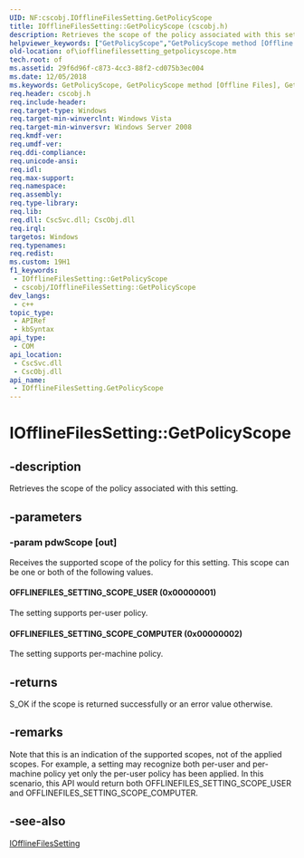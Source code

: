 ```yaml
---
UID: NF:cscobj.IOfflineFilesSetting.GetPolicyScope
title: IOfflineFilesSetting::GetPolicyScope (cscobj.h)
description: Retrieves the scope of the policy associated with this setting.
helpviewer_keywords: ["GetPolicyScope","GetPolicyScope method [Offline Files]","GetPolicyScope method [Offline Files]","IOfflineFilesSetting interface","IOfflineFilesSetting interface [Offline Files]","GetPolicyScope method","IOfflineFilesSetting.GetPolicyScope","IOfflineFilesSetting::GetPolicyScope","OFFLINEFILES_SETTING_SCOPE_COMPUTER","OFFLINEFILES_SETTING_SCOPE_USER","cscobj/IOfflineFilesSetting::GetPolicyScope","of.iofflinefilessetting_getpolicyscope"]
old-location: of\iofflinefilessetting_getpolicyscope.htm
tech.root: of
ms.assetid: 29f6d96f-c873-4cc3-88f2-cd075b3ec004
ms.date: 12/05/2018
ms.keywords: GetPolicyScope, GetPolicyScope method [Offline Files], GetPolicyScope method [Offline Files],IOfflineFilesSetting interface, IOfflineFilesSetting interface [Offline Files],GetPolicyScope method, IOfflineFilesSetting.GetPolicyScope, IOfflineFilesSetting::GetPolicyScope, OFFLINEFILES_SETTING_SCOPE_COMPUTER, OFFLINEFILES_SETTING_SCOPE_USER, cscobj/IOfflineFilesSetting::GetPolicyScope, of.iofflinefilessetting_getpolicyscope
req.header: cscobj.h
req.include-header: 
req.target-type: Windows
req.target-min-winverclnt: Windows Vista
req.target-min-winversvr: Windows Server 2008
req.kmdf-ver: 
req.umdf-ver: 
req.ddi-compliance: 
req.unicode-ansi: 
req.idl: 
req.max-support: 
req.namespace: 
req.assembly: 
req.type-library: 
req.lib: 
req.dll: CscSvc.dll; CscObj.dll
req.irql: 
targetos: Windows
req.typenames: 
req.redist: 
ms.custom: 19H1
f1_keywords:
 - IOfflineFilesSetting::GetPolicyScope
 - cscobj/IOfflineFilesSetting::GetPolicyScope
dev_langs:
 - c++
topic_type:
 - APIRef
 - kbSyntax
api_type:
 - COM
api_location:
 - CscSvc.dll
 - CscObj.dll
api_name:
 - IOfflineFilesSetting.GetPolicyScope
---
```


# IOfflineFilesSetting::GetPolicyScope


## -description

Retrieves the scope of the policy associated with this setting.

## -parameters

### -param pdwScope [out]

Receives the supported scope of the policy for this setting.  This scope can be one or both of the following values.



#### OFFLINEFILES_SETTING_SCOPE_USER (0x00000001)

The setting supports per-user policy.



#### OFFLINEFILES_SETTING_SCOPE_COMPUTER (0x00000002)

The setting supports per-machine policy.

## -returns

S_OK if the scope is returned successfully or an error value otherwise.

## -remarks

Note that this is an indication of the supported scopes, not of the applied scopes.  For example, a setting may recognize both per-user and per-machine policy yet only the per-user policy has been applied.  In this scenario, this API would return both OFFLINEFILES_SETTING_SCOPE_USER and OFFLINEFILES_SETTING_SCOPE_COMPUTER.

## -see-also

<a href="https://docs.microsoft.com/previous-versions/windows/desktop/api/cscobj/nn-cscobj-iofflinefilessetting">IOfflineFilesSetting</a>

